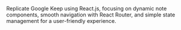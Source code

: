 Replicate Google Keep using React.js, focusing on dynamic note components, smooth navigation with React Router, and simple state management for a user-friendly experience.